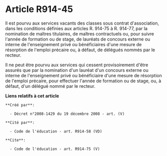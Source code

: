 # Article R914-45

Il est pourvu aux services vacants des classes sous contrat d'association, dans les conditions définies aux articles R.
914-75 à R. 914-77, par la nomination de maîtres titulaires, de maîtres contractuels ou, pour suivre l'année de formation ou
de stage, de lauréats de concours externe ou interne de l'enseignement privé ou bénéficiaires d'une mesure de résorption de
l'emploi précaire ou, à défaut, de délégués nommés par le recteur. 

Il ne peut être pourvu aux services qui cessent provisoirement d'être assurés que par la nomination d'un lauréat d'un
concours externe ou interne de l'enseignement privé ou bénéficiaire d'une mesure de résorption de l'emploi précaire, pour
effectuer l'année de formation ou de stage, ou, à défaut, d'un délégué nommé par le recteur.

**Liens relatifs à cet article**

	**Créé par**:

	  - Décret n°2008-1429 du 19 décembre 2008 - art. (V)

	**Cité par**:

	  - Code de l'éducation - art. R914-58 (VD)

	**Cite**:

	  - Code de l'éducation - art. R914-75 (V)
